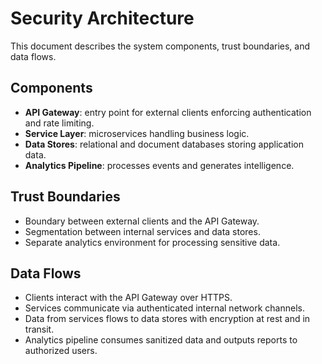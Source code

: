 # Security Architecture

This document describes the system components, trust boundaries, and data flows.

## Components
- **API Gateway**: entry point for external clients enforcing authentication and rate limiting.
- **Service Layer**: microservices handling business logic.
- **Data Stores**: relational and document databases storing application data.
- **Analytics Pipeline**: processes events and generates intelligence.

## Trust Boundaries
- Boundary between external clients and the API Gateway.
- Segmentation between internal services and data stores.
- Separate analytics environment for processing sensitive data.

## Data Flows
- Clients interact with the API Gateway over HTTPS.
- Services communicate via authenticated internal network channels.
- Data from services flows to data stores with encryption at rest and in transit.
- Analytics pipeline consumes sanitized data and outputs reports to authorized users.

